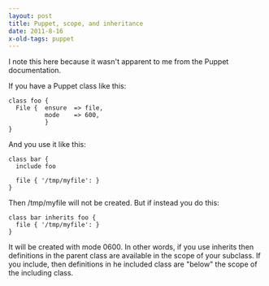 ```yaml
---
layout: post
title: Puppet, scope, and inheritance
date: 2011-8-16
x-old-tags: puppet
---
```


I note this here because it wasn't apparent to me from the Puppet documentation.

If you have a Puppet class like this:
    
    
    class foo {
      File {  ensure  => file,
              mode    => 600,
              }
    }
    

And you use it like this:
    
    
    class bar {
      include foo
    
      file { '/tmp/myfile': }
    }
    

Then /tmp/myfile will not be created. But if instead you do this:
    
    
    class bar inherits foo {
      file { '/tmp/myfile': }
    }
    

It will be created with mode 0600. In other words, if you use inherits then definitions in the parent class are available in the scope of your subclass. If you include, then definitions in he included class are "below" the scope of the including class.
